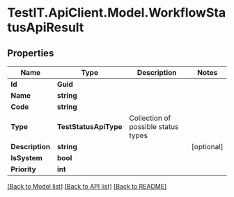 # TestIT.ApiClient.Model.WorkflowStatusApiResult

## Properties

Name | Type | Description | Notes
------------ | ------------- | ------------- | -------------
**Id** | **Guid** |  | 
**Name** | **string** |  | 
**Code** | **string** |  | 
**Type** | **TestStatusApiType** | Collection of possible status types | 
**Description** | **string** |  | [optional] 
**IsSystem** | **bool** |  | 
**Priority** | **int** |  | 

[[Back to Model list]](../README.md#documentation-for-models) [[Back to API list]](../README.md#documentation-for-api-endpoints) [[Back to README]](../README.md)

